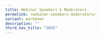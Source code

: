 ```yaml
---
title: Webinar Speakers & Moderators
permalink: /webinar-speakers-moderators/
variant: markdown
description: ""
third_nav_title: "2025"
---
```

